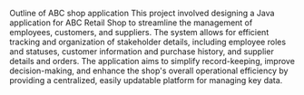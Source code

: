 Outline of ABC shop application
This project involved designing a Java application for ABC Retail Shop to streamline the management of employees, customers, and suppliers. The system allows for efficient tracking and organization of stakeholder details, including employee roles and statuses, customer information and purchase history, and supplier details and orders. The application aims to simplify record-keeping, improve decision-making, and enhance the shop's overall operational efficiency by providing a centralized, easily updatable platform for managing key data.


<!---
SemperInvictusTLIMS/SemperInvictusTLIMS is a ✨ special ✨ repository because its `README.md` (this file) appears on your GitHub profile.
You can click the Preview link to take a look at your changes.
--->
